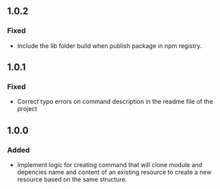 <!--
### Added

### Changed

### Removed

### Fixed

### Security
-->

## 1.0.2
### Fixed
- Include the lib folder build when publish package in npm registry.

## 1.0.1
### Fixed
- Correct typo errors on command description in the readme file of the project

## 1.0.0
### Added
- Implement logic for creating command that will clone module and depencies name and content of an existing resource to create a new resource based on the same structure.

